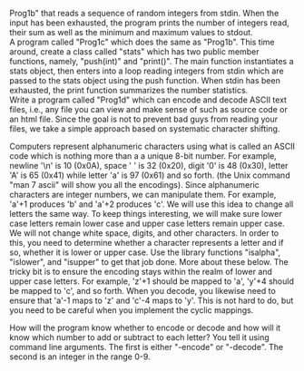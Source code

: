 Prog1b" that reads a sequence of random integers from stdin. When the input has been exhausted, the program prints the number of integers read, their sum as well as the minimum and maximum values to stdout.
<br />
A program called "Prog1c" which does the same as "Prog1b". This time around, create a class called "stats" which has two public member functions, namely, "push(int)" and "print()". The main function instantiates a stats object, then enters into a loop reading integers from stdin which are passed to the stats object using the push function. When stdin has been exhausted, the print function summarizes the number statistics.
<br />
Write a program called "Prog1d" which can encode and decode ASCII text files, i.e., any file you can view and make sense of such as source code or an html file. Since the goal is not to prevent bad guys from reading your files, we take a simple approach based on systematic character shifting.

Computers represent alphanumeric characters using what is called an ASCII code which is nothing more than a a unique 8-bit number. For example, newline '\n' is 10 (0x0A), space ' ' is 32 (0x20), digit '0' is 48 (0x30), letter 'A' is 65 (0x41) while letter 'a' is 97 (0x61) and so forth. (the Unix command "man 7 ascii" will show you all the encodings). Since alphanumeric characters are integer numbers, we can manipulate them. For example, 'a'+1 produces 'b' and 'a'+2 produces 'c'. We will use this idea to change all letters the same way. To keep things interesting, we will make sure lower case letters remain lower case and upper case letters remain upper case. We will not change white space, digits, and other characters. In order to this, you need to determine whether a character represents a letter and if so, whether it is lower or upper case. Use the library functions "isalpha", "islower", and "isupper" to get that job done. More about these below. The tricky bit is to ensure the encoding stays within the realm of lower and upper case letters. For example, 'z'+1 should be mapped to 'a', 'y'+4 should be mapped to 'c', and so forth. When you decode, you likewise need to ensure that 'a'-1 maps to 'z' and 'c'-4 maps to 'y'. This is not hard to do, but you need to be careful when you implement the cyclic mappings.

How will the program know whether to encode or decode and how will it know which number to add or subtract to each letter? You tell it using command line arguments. The first is either "-encode" or "-decode". The second is an integer in the range 0-9.

<br />

